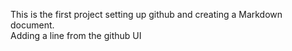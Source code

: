 This is the first project setting up github and creating a Markdown document.   
Adding a line from the github UI
